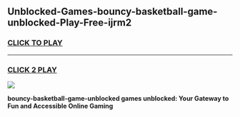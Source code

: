 
## Unblocked-Games-bouncy-basketball-game-unblocked-Play-Free-ijrm2
<h3>
<a href="https://premium76.site?title=bouncy-basketball-game-unblocked&ref=23A">CLICK TO PLAY</a></h3>
<hr>

<h3>
<a href="https://premium76.site?title=bouncy-basketball-game-unblocked&ref=23A">CLICK 2 PLAY</a>
  
</h3>

<a href="https://premium76.site?title=bouncy-basketball-game-unblocked&ref=23A"><img src="https://clearcache.store/games.png"></a>


**bouncy-basketball-game-unblocked games unblocked: Your Gateway to Fun and Accessible Online Gaming**
